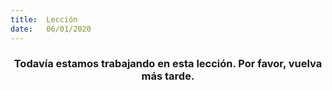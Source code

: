 ```yaml
---
title:  Lección
date:   06/01/2020
---
```


### <center>Todavía estamos trabajando en esta lección. Por favor, vuelva más tarde.</center>